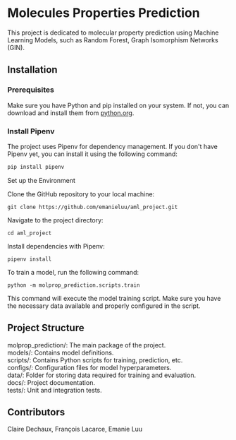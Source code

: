 # Molecules Properties Prediction

This project is dedicated to molecular property prediction using Machine Learning Models, such as Random Forest, Graph Isomorphism Networks (GIN).

## Installation

### Prerequisites

Make sure you have Python and pip installed on your system. If not, you can download and install them from [python.org](https://www.python.org/).

### Install Pipenv

The project uses Pipenv for dependency management. If you don't have Pipenv yet, you can install it using the following command:

```bash
pip install pipenv
```
Set up the Environment

Clone the GitHub repository to your local machine:
```
git clone https://github.com/emanieluu/aml_project.git
```

Navigate to the project directory:
```
cd aml_project
```

Install dependencies with Pipenv:
```
pipenv install
```

To train a model, run the following command:
```
python -m molprop_prediction.scripts.train
```
This command will execute the model training script. Make sure you have the necessary data available and properly configured in the script.

## Project Structure

molprop_prediction/: The main package of the project.  
models/: Contains model definitions.  
scripts/: Contains Python scripts for training, prediction, etc.  
configs/: Configuration files for model hyperparameters.  
data/: Folder for storing data required for training and evaluation.  
docs/: Project documentation.  
tests/: Unit and integration tests.

## Contributors

Claire Dechaux, François Lacarce, Emanie Luu 
